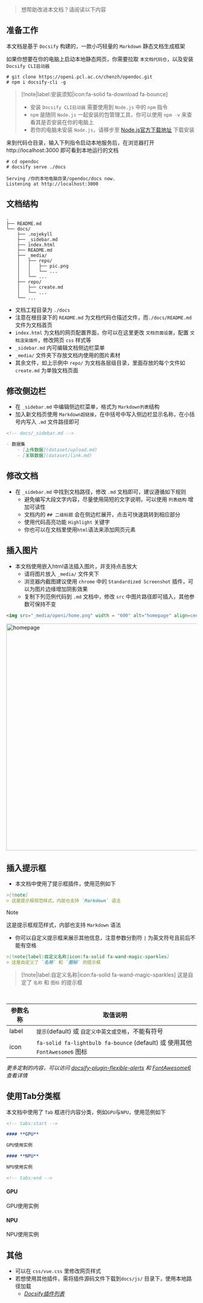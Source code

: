 > 想帮助改进本文档？请阅读以下内容

## 准备工作

本文档是基于 `Docsify` 构建的，一款小巧轻量的 `Markdown` 静态文档生成框架 <br>

如果你想要在你的电脑上启动本地静态网页，你需要拉取 `本文档代码仓`，以及安装 `Docsify CLI启动器`

```shell
# git clone https://openi.pcl.ac.cn/chenzh/opendoc.git
# npm i docsify-cli -g
```

>[!note|label:安装须知|icon:fa-solid fa-download fa-bounce]
> - 安装 `Docsify CLI启动器` 需要使用到 `Node.js` 中的 `npm` 指令
> - `npm` 是随同 `Node.js` 一起安装的包管理工具，你可以使用 `npm -v` 来查看其是否安装在你的电脑上
> - 若你的电脑未安装 `Node.js`，请移步至 [Node.js官方下载地址](https://nodejs.org/zh-cn/download/) 下载安装

来到代码仓目录，输入下列指令启动本地服务后，在浏览器打开 http://localhost:3000 即可看到本地运行的文档

```shell
# cd opendoc
# docsify serve ./docs

Serving /你的本地电脑目录/opendoc/docs now. 
Listening at http://localhost:3000
```

## 文档结构

```text
.
├── README.md
└── docs/
    ├── .nojekyll
    ├── _sidebar.md
    ├── index.html
    ├── README.md
    ├── _media/
    │   ├── repo/
    │   │   ├── pic.png
    │   │   └── ...
    │   └── ...
    ├── repo/
    │   ├── create.md
    │   └── ...
    └── ...
```
- 文档工程目录为 `./docs`
- 注意在根目录下的 `README.md` 为文档代码仓描述文件，而`./docs/README.md` 文件为文档首页
- `index.html` 为文档的网页配置界面，你可以在这里更改 `文档页面设置`，配置 `文档渲染插件`，修改网页 `css` 样式等
- `_sidebar.md` 内可编辑文档侧边栏菜单
- `_media/` 文件夹下存放文档内使用的图片素材
- 其余文件，如上示例中 `repo/` 为文档各层级目录，里面存放的每个文件如 `create.md` 为单独文档页面

## 修改侧边栏

- 在 `_sidebar.md` 中编辑侧边栏菜单，格式为 `Markdown列表`结构
- 加入新文档页使用 `Markdown超链接`，在中括号中写入侧边栏显示名称，在小括号内写入 `.md` 文件路径即可

```markdown
<!-- docs/_sidebar.md -->

- 数据集
    - [上传数据](dataset/upload.md)
    - [关联数据](dataset/link.md)
```

## 修改文档

- 在 `_sidebar.md` 中找到文档路径，修改 `.md` 文档即可，建议遵循如下规则
    - 避免编写大段文字内容，尽量使用简短的文字说明，可以使用 `列表结构` 增加可读性
    - 文档内的 `## 二级标题` 会在侧边栏展开，点击可快速跳转到相应部分
    - 使用代码高亮功能 `Highlight` 关键字
    - 你也可以在文档里使用`html`语法来添加网页元素

## 插入图片

- 本文档使用嵌入html语法插入图片，并支持点击放大
    - 请将图片放入 `_media/` 文件夹下
    - 浏览器内截图建议使用 `chrome` 中的 `Standardized Screenshot` 插件，可以为图片边缘增加阴影效果
    - 复制下列范例代码到 `.md` 文档中，修改 `src` 中图片路径即可插入，其他参数可保持不变

```markdown
<img src="_media/openi/home.png" width = "600" alt="homepage" align=center/>
```

<img src="_media/openi/home.png" width = "600" alt="homepage" align=center/>

## 插入提示框

- 本文档中使用了提示框插件，使用范例如下

```markdown
>[!note]
> 这是提示框规范样式，内部也支持 `Markdown` 语法
```

>[!note]
> 这是提示框规范样式，内部也支持 `Markdown` 语法

- 你可以自定义提示框来展示其他信息，注意参数分割符 `|` 为英文符号且前后不能有空格

```markdown
>[!note|label:自定义名称|icon:fa-solid fa-wand-magic-sparkles]
> 这是自定义了 `名称` 和 `图标` 的提示框
```

>[!note|label:自定义名称|icon:fa-solid fa-wand-magic-sparkles]
> 这是自定了 `名称` 和 `图标` 的提示框

<br>

| 参数名称 | 取值说明 |
| --------------- | ---- |
| label  | `提示`(default) 或 `自定义中英文或空格`，不能有符号 |
| icon  | `fa-solid fa-lightbulb fa-bounce` (default) 或 使用其他 `FontAwesome6` 图标 |

*更多定制的内容，可以访问 [docsify-plugin-flexible-alerts](https://github.com/fzankl/docsify-plugin-flexible-alerts) 和 [FontAwesome6](https://fa6.dashgame.com/) 查看详情*

## 使用Tab分类框

本文档中使用了 `Tab` 框进行内容分类，例如`GPU`与`NPU`，使用范例如下

```markdown
<!-- tabs:start -->

#### **GPU**

GPU使用实例

#### **NPU**

NPU使用实例

<!-- tabs:end -->

```

<!-- tabs:start -->

#### **GPU**

GPU使用实例

#### **NPU**

NPU使用实例

<!-- tabs:end -->

## 其他

- 可以在 `css/vue.css` 里修改网页样式
- 若想使用其他插件，需将插件源码文件下载到`docs/js/` 目录下，使用本地路径加载 
    - *[Docsify插件列表](https://docsify.js.org/#/awesome?id=plugins)*
